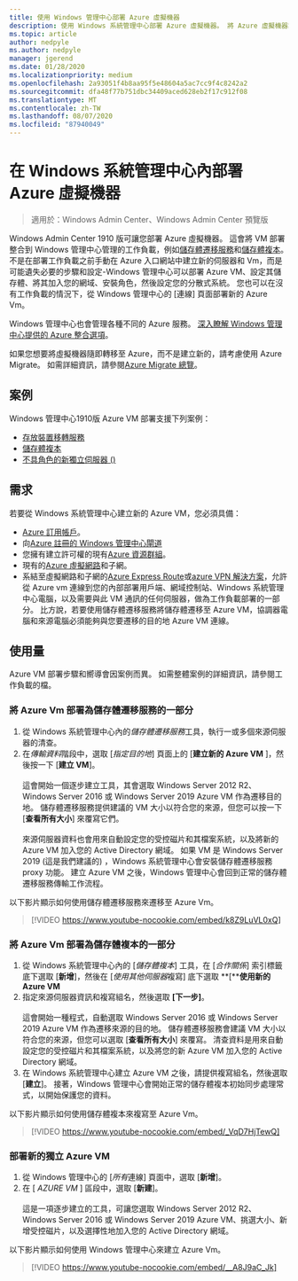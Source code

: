 ```yaml
---
title: 使用 Windows 管理中心部署 Azure 虛擬機器
description: 使用 Windows 系統管理中心部署 Azure 虛擬機器。 將 Azure 虛擬機器設定為 Windows 管理中心管理案例的一部分。
ms.topic: article
author: nedpyle
ms.author: nedpyle
manager: jgerend
ms.date: 01/28/2020
ms.localizationpriority: medium
ms.openlocfilehash: 2a93051f4b8aa95f5e48604a5ac7cc9f4c8242a2
ms.sourcegitcommit: dfa48f77b751dbc34409aced628eb2f17c912f08
ms.translationtype: MT
ms.contentlocale: zh-TW
ms.lasthandoff: 08/07/2020
ms.locfileid: "87940049"
---
```

# <a name="deploy-azure-virtual-machines-from-within-windows-admin-center"></a>在 Windows 系統管理中心內部署 Azure 虛擬機器

>適用於：Windows Admin Center、Windows Admin Center 預覽版

Windows Admin Center 1910 版可讓您部署 Azure 虛擬機器。 這會將 VM 部署整合到 Windows 管理中心管理的工作負載，例如[儲存體遷移服務](../../../storage/storage-migration-service/overview.md)和[儲存體複本](../../../storage/storage-replica/storage-replica-overview.md)。 不是在部署工作負載之前手動在 Azure 入口網站中建立新的伺服器和 Vm，而是可能遺失必要的步驟和設定-Windows 管理中心可以部署 Azure VM、設定其儲存體、將其加入您的網域、安裝角色，然後設定您的分散式系統。 您也可以在沒有工作負載的情況下，從 Windows 管理中心的 [連線] 頁面部署新的 Azure Vm。

Windows 管理中心也會管理各種不同的 Azure 服務。 [深入瞭解 Windows 管理中心提供的 Azure 整合選項](../plan/azure-integration-options.md)。

如果您想要將虛擬機器隨即轉移至 Azure，而不是建立新的，請考慮使用 Azure Migrate。 如需詳細資訊，請參閱[Azure Migrate 總覽](https://go.microsoft.com/fwlink/?linkid=2056064)。

## <a name="scenarios"></a>案例

Windows 管理中心1910版 Azure VM 部署支援下列案例：

- [存放裝置移轉服務](../../../storage/storage-migration-service/overview.md)
- [儲存體複本](../../../storage/storage-replica/storage-replica-overview.md)
- [不具角色的新獨立伺服器 () ](index.md#extend-on-premises-capacity-with-azure)

## <a name="requirements"></a>需求

若要從 Windows 系統管理中心建立新的 Azure VM，您必須具備：

- [Azure 訂用帳戶](https://azure.microsoft.com)。
- 向[Azure 註冊的 Windows 管理中心閘道](azure-integration.md)
- 您擁有建立許可權的現有[Azure 資源群組](https://docs.microsoft.com/azure/azure-resource-manager/management/overview)。
- 現有的[Azure 虛擬網路](https://docs.microsoft.com/azure/virtual-network/virtual-networks-overview)和子網。
- 系結至虛擬網路和子網的[Azure Express Route](https://azure.microsoft.com/services/expressroute/)或[azure VPN 解決方案](https://azure.microsoft.com/services/vpn-gateway/)，允許從 Azure vm 連線到您的內部部署用戶端、網域控制站、Windows 系統管理中心電腦，以及需要與此 VM 通訊的任何伺服器，做為工作負載部署的一部分。 比方說，若要使用儲存體遷移服務將儲存體遷移至 Azure VM，協調器電腦和來源電腦必須能夠與您要遷移的目的地 Azure VM 連線。

## <a name="usage"></a>使用量

Azure VM 部署步驟和嚮導會因案例而異。 如需整體案例的詳細資訊，請參閱工作負載的檔。

### <a name="deploying-azure-vms-as-part-of-storage-migration-service"></a>將 Azure Vm 部署為儲存體遷移服務的一部分

1. 從 Windows 系統管理中心內的*儲存體遷移服務*工具，執行一或多個來源伺服器的清查。
2. 在*傳輸資料*階段中，選取 [*指定目的地*] 頁面上的 [**建立新的 Azure VM** ]，然後按一下 [**建立 VM**]。<br><br>
這會開始一個逐步建立工具，其會選取 Windows Server 2012 R2、Windows Server 2016 或 Windows Server 2019 Azure VM 作為遷移目的地。 儲存體遷移服務提供建議的 VM 大小以符合您的來源，但您可以按一下 [**查看所有大小**] 來覆寫它們。
<br><br>來源伺服器資料也會用來自動設定您的受控磁片和其檔案系統，以及將新的 Azure VM 加入您的 Active Directory 網域。 如果 VM 是 Windows Server 2019 (這是我們建議的) ，Windows 系統管理中心會安裝儲存體遷移服務 proxy 功能。 建立 Azure VM 之後，Windows 管理中心會回到正常的儲存體遷移服務傳輸工作流程。

以下影片顯示如何使用儲存體遷移服務來遷移至 Azure Vm。

> [!VIDEO https://www.youtube-nocookie.com/embed/k8Z9LuVL0xQ]

### <a name="deploying-azure-vms-as-part-of-storage-replica"></a>將 Azure Vm 部署為儲存體複本的一部分

1. 從 Windows 系統管理中心內的 [*儲存體複本*] 工具，在 [*合作關係*] 索引標籤底下選取 [**新增**]，然後在 [*使用其他伺服器*複寫] 底下選取 **[****使用新的 Azure VM**
2. 指定來源伺服器資訊和複寫組名，然後選取 **[下一步]**。<br><br>
這會開始一種程式，自動選取 Windows Server 2016 或 Windows Server 2019 Azure VM 作為遷移來源的目的地。 儲存體遷移服務會建議 VM 大小以符合您的來源，但您可以選取 [**查看所有大小**] 來覆寫。 清查資料是用來自動設定您的受控磁片和其檔案系統，以及將您的新 Azure VM 加入您的 Active Directory 網域。
3. 在 Windows 系統管理中心建立 Azure VM 之後，請提供複寫組名，然後選取 [**建立**]。 接著，Windows 管理中心會開始正常的儲存體複本初始同步處理常式，以開始保護您的資料。

以下影片顯示如何使用儲存體複本來複寫至 Azure Vm。

> [!VIDEO https://www.youtube-nocookie.com/embed/_VqD7HjTewQ]

### <a name="deploying-a-new-standalone-azure-vm"></a>部署新的獨立 Azure VM

1. 從 Windows 管理中心的 [*所有*連線] 頁面中，選取 [**新增**]。
2. 在 [ *AZURE VM* ] 區段中，選取 [**新建**]。<br><br> 這是一項逐步建立的工具，可讓您選取 Windows Server 2012 R2、Windows Server 2016 或 Windows Server 2019 Azure VM、挑選大小、新增受控磁片，以及選擇性地加入您的 Active Directory 網域。

以下影片顯示如何使用 Windows 管理中心來建立 Azure Vm。

> [!VIDEO https://www.youtube-nocookie.com/embed/__A8J9aC_Jk]

